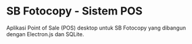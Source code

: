 # ﻿SB Fotocopy - Sistem POS

Aplikasi Point of Sale (POS) desktop untuk SB Fotocopy yang dibangun dengan Electron.js dan SQLite.



